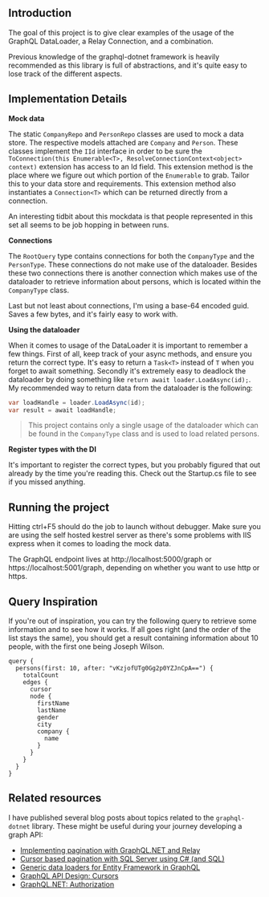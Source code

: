 ## Introduction
The goal of this project is to give clear examples of the usage of the GraphQL DataLoader, a Relay Connection, and a combination.

Previous knowledge of the graphql-dotnet framework is heavily recommended as this library is full of abstractions, and it's quite easy to lose track of the different aspects.

## Implementation Details

**Mock data**

The static `CompanyRepo` and `PersonRepo` classes are used to mock a data store. The respective models attached are `Company` and `Person`. These classes implement the `IId` interface in order to be sure the `ToConnection(this Enumerable<T>, ResolveConnectionContext<object> context)` extension has access to an Id field. This extension method is the place where we figure out which portion of the `Enumerable` to grab. Tailor this to your data store and requirements. This extension method also instantiates a `Connection<T>` which can be returned directly from a connection.

An interesting tidbit about this mockdata is that people represented in this set all seems to be job hopping in between runs.


**Connections**

The `RootQuery` type contains connections for both the `CompanyType` and the `PersonType`. These connections do not make use of the dataloader. Besides these two connections there is another connection which makes use of the dataloader to retrieve information about persons, which is located within the `CompanyType` class.

Last but not least about connections, I'm using a base-64 encoded guid. Saves a few bytes, and it's fairly easy to work with.

**Using the dataloader**

When it comes to usage of the DataLoader it is important to remember a few things. First of all, keep track of your async methods, and ensure you return the correct type. It's easy to return a `Task<T>` instead of `T` when you forget to await something. Secondly it's extremely easy to deadlock the dataloader by doing something like `return await loader.LoadAsync(id);`. My recommended way to return data from the dataloader is the following:

```C#
var loadHandle = loader.LoadAsync(id);
var result = await loadHandle;
```

> This project contains only a single usage of the dataloader which can be found in the `CompanyType` class and is used to load related persons.


**Register types with the DI**

It's important to register the correct types, but you probably figured that out already by the time you're reading this. Check out the Startup.cs file to see if you missed anything.

## Running the project
Hitting ctrl+F5 should do the job to launch without debugger. Make sure you are using the self hosted kestrel server as there's some problems with IIS express when it comes to loading the mock data.

The GraphQL endpoint lives at http://localhost:5000/graph or https://localhost:5001/graph, depending on whether you want to use http or https.

## Query Inspiration
If you're out of inspiration, you can try the following query to retrieve some information and to see how it works. If all goes right (and the order of the list stays the same), you should get a result containing information about 10 people, with the first one being Joseph Wilson.

```gql
query {
  persons(first: 10, after: "vKzjofUTg0Gg2p0YZJnCpA==") {
    totalCount
    edges {
      cursor
      node {
        firstName
        lastName
        gender
        city
        company {
          name
        }
      }
    }
  }
}
```

## Related resources
I have published several blog posts about topics related to the `graphql-dotnet` library. These might be useful during your journey developing a graph API:

- [Implementing pagination with GraphQL.NET and Relay](https://corstianboerman.com/2019-03-08/implementing-pagination-with-graphql-net-and-relay.html)
- [Cursor based pagination with SQL Server using C# (and SQL)](https://corstianboerman.com/2019-03-06/cursor-based-pagination-with-sql-server.html)
- [Generic data loaders for Entity Framework in GraphQL](https://corstianboerman.com/posts/2019-02-12/generic-data-loaders-for-entity-framework-in-graphql.html)
- [GraphQL API Design: Cursors](https://corstianboerman.com/2019-10-24/graphql-api-design-cursors.html)
- [GraphQL.NET: Authorization](https://corstianboerman.com/2019-12-16/graphql-dotnet-authorization.html)
